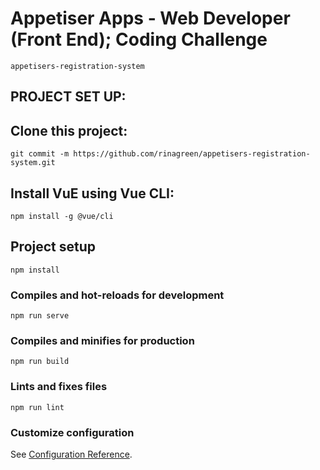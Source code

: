 # Appetiser Apps - Web Developer (Front End); Coding Challenge
```
appetisers-registration-system
```

## PROJECT SET UP:

## Clone this project:
```
git commit -m https://github.com/rinagreen/appetisers-registration-system.git
```

## Install VuE using Vue CLI: 
```
npm install -g @vue/cli
```
 
## Project setup
```
npm install
```

### Compiles and hot-reloads for development
```
npm run serve
```

### Compiles and minifies for production
```
npm run build
```

### Lints and fixes files
```
npm run lint
```

### Customize configuration
See [Configuration Reference](https://cli.vuejs.org/config/).
